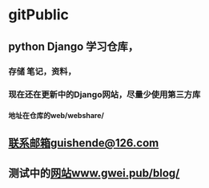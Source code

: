 # gitPublic
## python Django 学习仓库，
### 存储  笔记，资料，
### 现在还在更新中的Django网站，尽量少使用第三方库
#### 地址在仓库的web/webshare/

## 联系邮箱guishende@126.com
## 测试中的[网站](www.gwei.pub/blog/)www.gwei.pub/blog/
